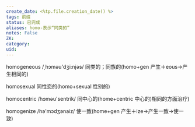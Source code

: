 ```yaml
---
create_date: <%tp.file.creation_date() %>
tags: 前缀
status: 已完成 
aliases: homo-表示“同类的”
notes: False
ZK: 
category: 
uid: 
---
```


homogeneous /͵hɔməu'dӡi:njəs/ 同类的；同族的(homo+gen 产生＋eous→产生相同的)

homosexual 同性恋的(homo+sexual 性别的)

homocentric /hɔməu'sentrik/ 同中心的(home+centric 中心的)相同的方面治疗)

homogenize /hə'mɔdӡənaiz/ 使一致(home+gen 产生＋ize→产生一致→使一致)